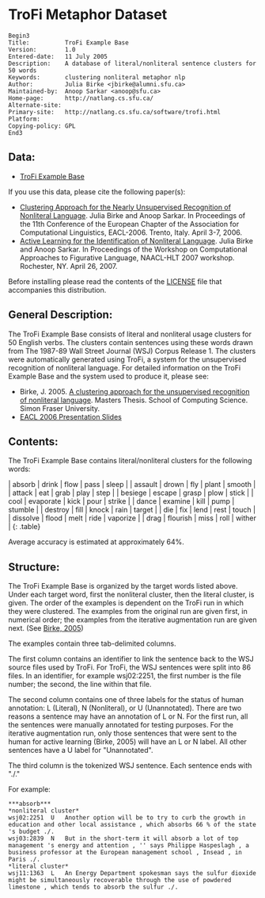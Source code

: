 # TroFi Metaphor Dataset

    Begin3
    Title:          TroFi Example Base
    Version:        1.0
    Entered-date:   11 July 2005
    Description:    A database of literal/nonliteral sentence clusters for 50 words
    Keywords:       clustering nonliteral metaphor nlp
    Author:         Julia Birke <jbirke@alumni.sfu.ca>
    Maintained-by:  Anoop Sarkar <anoop@sfu.ca>
    Home-page:      http://natlang.cs.sfu.ca/
    Alternate-site:
    Primary-site:   http://natlang.cs.sfu.ca/software/trofi.html
    Platform:       
    Copying-policy: GPL
    End3           

## Data:

* [TroFi Example Base](TroFiExampleBase.txt)

If you use this data, please cite the following paper(s):

* [Clustering Approach for the Nearly Unsupervised Recognition of Nonliteral Language](http://aclweb.org/anthology/E/E06/E06-1042.pdf). Julia Birke and Anoop Sarkar. In Proceedings of the 11th Conference of the European Chapter of the Association for Computational Linguistics, EACL-2006. Trento, Italy. April 3-7, 2006.
* [Active Learning for the Identification of Nonliteral Language](http://aclweb.org/anthology/W/W07/W07-0104.pdf). Julia Birke and Anoop Sarkar. In Proceedings of the Workshop on Computational Approaches to Figurative Language, NAACL-HLT 2007 workshop. Rochester, NY. April 26, 2007.

Before installing please read the contents of the [LICENSE](LICENSE.html) file that accompanies this distribution.

## General Description:

The TroFi Example Base consists of literal and nonliteral usage clusters for 50 English verbs.  The clusters contain sentences using these words drawn from The 1987-89 Wall Street Journal (WSJ) Corpus Release 1.  The clusters were automatically generated using TroFi, a system for the unsupervised recognition of nonliteral language.  For detailed information on the TroFi Example Base and the system used to produce it, please see:

* Birke, J. 2005.  [A clustering approach for the unsupervised recognition of nonliteral language](jbirke_thesis.pdf). Masters Thesis. School of Computing Science.  Simon Fraser University.
* [EACL 2006 Presentation Slides](Presentation_EACL06.ppt)

## Contents:

The TroFi Example Base contains literal/nonliteral clusters for the following words:

| absorb     | drink       | flow     | pass     | sleep    |
| assault    | drown       | fly      | plant    | smooth   |
| attack     | eat         | grab     | play     | step     |
| besiege    | escape      | grasp    | plow     | stick    |
| cool       | evaporate   | kick     | pour     | strike   |
| dance      | examine     | kill     | pump     | stumble  |
| destroy    | fill        | knock    | rain     | target   |
| die        | fix         | lend     | rest     | touch    |
| dissolve   | flood       | melt     | ride     | vaporize |
| drag       | flourish    | miss     | roll     | wither   |
{: .table}

Average accuracy is estimated at approximately 64%.


## Structure:

The TroFi Example Base is organized by the target words listed above.  Under each target word, first the nonliteral cluster, then the literal cluster, is given.  The order of the examples is dependent on the TroFi run in which they were clustered.  The examples from the original run are given first, in numerical order; the examples from the iterative augmentation run are given next. (See [Birke, 2005](jbirke_thesis.pdf))

The examples contain three tab-delimited columns.  

The first column contains an identifier to link the sentence back to the WSJ source files used by TroFi.  For TroFi, the WSJ sentences were split into 86 files.  In an identifier, for example wsj02:2251, the first number is the file number; the second, the line within that file.  

The second column contains one of three labels for the status of human annotation: L (Literal), N (Nonliteral), or U (Unannotated).  There are two reasons a sentence may have an annotation of L or N.  For the first run, all the sentences were manually annotated for testing purposes.  For the iterative augmentation run, only those sentences that were sent to the human for active learning (Birke, 2005) will have an L or N label.  All other sentences have a U label for "Unannotated".  

The third column is the tokenized WSJ sentence.  Each sentence ends with "./."

For example:

    ***absorb***
    *nonliteral cluster*
    wsj02:2251  U   Another option will be to try to curb the growth in education and other local assistance , which absorbs 66 % of the state 's budget ./.
    wsj03:2839  N   But in the short-term it will absorb a lot of top management 's energy and attention , '' says Philippe Haspeslagh , a business professor at the European management school , Insead , in Paris ./.
    *literal cluster*
    wsj11:1363  L   An Energy Department spokesman says the sulfur dioxide might be simultaneously recoverable through the use of powdered limestone , which tends to absorb the sulfur ./.

